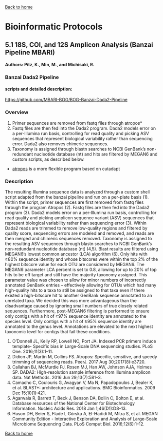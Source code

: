 [Back to home](index.md)

# Bioinformatic Protocols

## 5.1 18S, COI, and 12S Amplicon Analysis (Banzai Pipeline MBARI)
#### Authors: Pitz, K., Min, M., and Michisaki, R.

### Banzai Dada2 Pipeline

#### scripts and detailed description:
https://github.com/MBARI-BOG/BOG-Banzai-Dada2-Pipeline

### Overview
1.	Primer sequences are removed from fastq files through atropos*
2.	Fastq files are then fed into the Dada2 program. Dada2 models error on a per-Illumina run basis, controlling for read quality and picking ASV sequences that represent biological variability rather than sequencing error. Dada2 also removes chimeric sequences.
3.	Taxonomy is assigned through blastn searches to NCBI GenBank’s non-redundant nucleotide database (nt) and hits are filtered by MEGAN6 and custom scripts, as described below.

* [atropos](https://github.com/jdidion/atropos) is a more flexible program based on cutadapt

### Description
The resulting Illumina sequence data is analyzed through a custom shell script adapted from the banzai pipeline and run on a per-plate basis (1). Within the script, primer sequences are first removed from fastq files through the program Atropos (2). Fastq files are then fed into the Dada2 program (3). Dada2 models error on a per-Illumina run basis, controlling for read quality and picking amplicon sequence variant (ASV) sequences that represent biological variability rather than sequencing error (3). Within Dada2 reads are trimmed to remove low-quality regions and filtered by quality score, sequencing errors are modeled and removed, and reads are then merged and chimeric sequences removed. Taxonomy is assigned to the resulting ASV sequences through blastn searches to NCBI GenBank’s non-redundant nucleotide database (nt) (4,5). Blast results are filtered using MEGAN6’s lowest common ancestor (LCA) algorithm (6). Only hits with ≥80% sequence identity and whose bitscores were within the top 2% of the highest bitscore value for each OTU are considered by MEGAN6. The MEGAN6 parameter LCA percent is set to 0.8, allowing for up to 20% of top hits to be off target and still have the majority taxonomy assigned. This parameter value was chosen to allow for minor numbers of incorrectly annotated GenBank entries – effectively allowing for OTUs which had many high-quality hits to a taxa to still be assigned to that taxa even if there existed a high-bitscore hit to another GenBank sequence annotated to an unrelated taxa. We decided this was more advantageous than the disadvantage caused by ignoring small numbers of true closely related sequences. Furthermore, post-MEGAN6 filtering is performed to ensure only contigs with a hit of ≥97% sequence identity are annotated to the species level. Only contigs with a hit of ≥95% sequence identity are annotated to the genus level. Annotations are elevated to the next highest taxonomic level for contigs that fail these conditions. 

1. 	O’Donnell JL, Kelly RP, Lowell NC, Port JA. Indexed PCR primers induce template- Specific bias in Large-Scale DNA sequencing studies. PLoS One. 2016;11(3):1–11.
2. 	Didion JP, Martin M, Collins FS. Atropos: Specific, sensitive, and speedy trimming of sequencing reads. PeerJ. 2017 Aug 30;2017(8):e3720.
3. 	Callahan BJ, McMurdie PJ, Rosen MJ, Han AW, Johnson AJA, Holmes SP. DADA2: High-resolution sample inference from Illumina amplicon data. Nat Methods. 2016 Jun 29;13(7):581–3.
4. 	Camacho C, Coulouris G, Avagyan V, Ma N, Papadopoulos J, Bealer K, et al. BLAST+: architecture and applications. BMC Bioinformatics. 2009 Dec 15;10(1):421.
5. 	Agarwala R, Barrett T, Beck J, Benson DA, Bollin C, Bolton E, et al. Database resources of the National Center for Biotechnology Information. Nucleic Acids Res. 2018 Jan 1;46(D1):D8–13.
6. 	Huson DH, Beier S, Flade I, Górska A, El-Hadidi M, Mitra S, et al. MEGAN Community Edition - Interactive Exploration and Analysis of Large-Scale Microbiome Sequencing Data. PLoS Comput Biol. 2016;12(6):1–12.


[Back to home](index.md)
